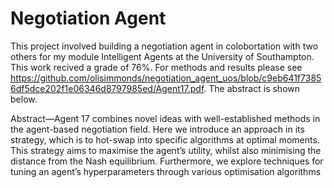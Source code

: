 # Negotiation Agent

This project involved building a negotiation agent in colobortation with two others for my module Intelligent Agents at the University of Southampton. This work recived a grade of 76%. For methods and results please see https://github.com/olisimmonds/negotiation_agent_uos/blob/c9eb641f73856df5dce202f1e06346d8797985ed/Agent17.pdf. The abstract is shown below.

Abstract—Agent 17 combines novel ideas with well-established
methods in the agent-based negotiation field. Here we introduce
an approach in its strategy, which is to hot-swap into specific
algorithms at optimal moments. This strategy aims to maximise
the agent’s utility, whilst also minimising the distance from
the Nash equilibrium. Furthermore, we explore techniques for
tuning an agent’s hyperparameters through various optimisation
algorithms
